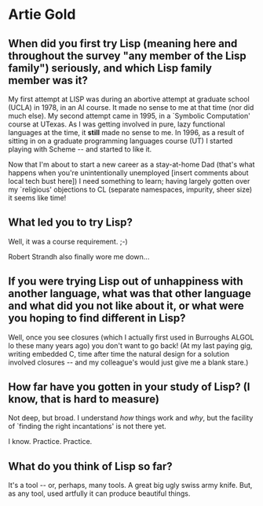 # Artie Gold

## When did you first try Lisp (meaning here and throughout the survey "any member of the Lisp family") seriously, and which Lisp family member was it?

My first attempt at LISP was during an abortive attempt at graduate
school (UCLA) in 1978, in an AI course. It made no sense to me at that
time (nor did much else). My second attempt came in 1995, in a
`Symbolic Computation' course at UTexas. As I was getting involved in
pure, lazy functional languages at the time, it **still** made no sense
to me. In 1996, as a result of sitting in on a graduate programming
languages course (UT) I started playing with Scheme -- and started to
like it.

Now that I'm about to start a new career as a stay-at-home Dad (that's
what happens when you're unintentionally unemployed [insert comments
about local tech bust here]) I need something to learn; having largely
gotten over my `religious' objections to CL (separate namespaces,
impurity, sheer size) it seems like time!

## What led you to try Lisp?

Well, it was a course requirement. ;-)

Robert Strandh also finally wore me down...

## If you were trying Lisp out of unhappiness with another language, what was that other language and what did you not like about it, or what were you hoping to find different in Lisp?

Well, once you see closures (which I actually first used in Burroughs
ALGOL lo these many years ago) you don't want to go back! (At my last
paying gig, writing embedded C, time after time the natural design for
a solution involved closures -- and my colleague's would just give me
a blank stare.)

## How far have you gotten in your study of Lisp? (I know, that is hard to measure)

Not deep, but broad. I understand _how_ things work and _why_, but the
facility of `finding the right incantations' is not there yet.

I know. Practice. Practice.

## What do you think of Lisp so far?

It's a tool -- or, perhaps, many tools. A great big ugly swiss army
knife.  But, as any tool, used artfully it can produce beautiful
things.
